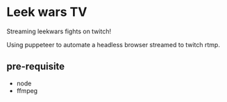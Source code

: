 # Leek wars TV

Streaming leekwars fights on twitch!

Using puppeteer to automate a headless browser streamed to twitch rtmp.

## pre-requisite

- node
- ffmpeg

